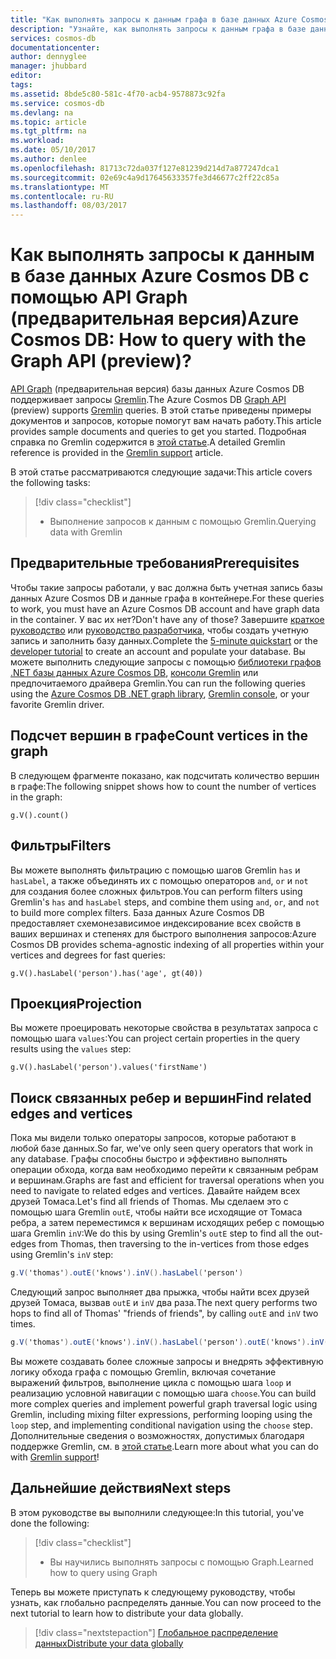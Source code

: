 ```yaml
---
title: "Как выполнять запросы к данным графа в базе данных Azure Cosmos DB | Документация Майкрософт"
description: "Узнайте, как выполнять запросы к данным графа в базе данных Azure Cosmos DB"
services: cosmos-db
documentationcenter: 
author: dennyglee
manager: jhubbard
editor: 
tags: 
ms.assetid: 8bde5c80-581c-4f70-acb4-9578873c92fa
ms.service: cosmos-db
ms.devlang: na
ms.topic: article
ms.tgt_pltfrm: na
ms.workload: 
ms.date: 05/10/2017
ms.author: denlee
ms.openlocfilehash: 81713c72da037f127e81239d214d7a877247dca1
ms.sourcegitcommit: 02e69c4a9d17645633357fe3d46677c2ff22c85a
ms.translationtype: MT
ms.contentlocale: ru-RU
ms.lasthandoff: 08/03/2017
---
```

# <a name="azure-cosmos-db-how-to-query-with-the-graph-api-preview"></a><span data-ttu-id="ac86f-104">Как выполнять запросы к данным в базе данных Azure Cosmos DB с помощью API Graph (предварительная версия)</span><span class="sxs-lookup"><span data-stu-id="ac86f-104">Azure Cosmos DB: How to query with the Graph API (preview)?</span></span>

<span data-ttu-id="ac86f-105">[API Graph](graph-introduction.md) (предварительная версия) базы данных Azure Cosmos DB поддерживает запросы [Gremlin](https://docs.mongodb.com/manual/tutorial/query-documents/).</span><span class="sxs-lookup"><span data-stu-id="ac86f-105">The Azure Cosmos DB [Graph API](graph-introduction.md) (preview) supports [Gremlin](https://docs.mongodb.com/manual/tutorial/query-documents/) queries.</span></span> <span data-ttu-id="ac86f-106">В этой статье приведены примеры документов и запросов, которые помогут вам начать работу.</span><span class="sxs-lookup"><span data-stu-id="ac86f-106">This article provides sample documents and queries to get you started.</span></span> <span data-ttu-id="ac86f-107">Подробная справка по Gremlin содержится в [этой статье](gremlin-support.md).</span><span class="sxs-lookup"><span data-stu-id="ac86f-107">A detailed Gremlin reference is provided in the [Gremlin support](gremlin-support.md) article.</span></span>

<span data-ttu-id="ac86f-108">В этой статье рассматриваются следующие задачи:</span><span class="sxs-lookup"><span data-stu-id="ac86f-108">This article covers the following tasks:</span></span> 

> [!div class="checklist"]
> * <span data-ttu-id="ac86f-109">Выполнение запросов к данным с помощью Gremlin.</span><span class="sxs-lookup"><span data-stu-id="ac86f-109">Querying data with Gremlin</span></span>

## <a name="prerequisites"></a><span data-ttu-id="ac86f-110">Предварительные требования</span><span class="sxs-lookup"><span data-stu-id="ac86f-110">Prerequisites</span></span>

<span data-ttu-id="ac86f-111">Чтобы такие запросы работали, у вас должна быть учетная запись базы данных Azure Cosmos DB и данные графа в контейнере.</span><span class="sxs-lookup"><span data-stu-id="ac86f-111">For these queries to work, you must have an Azure Cosmos DB account and have graph data in the container.</span></span> <span data-ttu-id="ac86f-112">У вас их нет?</span><span class="sxs-lookup"><span data-stu-id="ac86f-112">Don't have any of those?</span></span> <span data-ttu-id="ac86f-113">Завершите [краткое руководство](create-graph-dotnet.md) или [руководство разработчика](tutorial-query-graph.md), чтобы создать учетную запись и заполнить базу данных.</span><span class="sxs-lookup"><span data-stu-id="ac86f-113">Complete the [5-minute quickstart](create-graph-dotnet.md) or the [developer tutorial](tutorial-query-graph.md) to create an account and populate your database.</span></span> <span data-ttu-id="ac86f-114">Вы можете выполнить следующие запросы с помощью [библиотеки графов .NET базы данных Azure Cosmos DB](graph-sdk-dotnet.md), [консоли Gremlin](https://tinkerpop.apache.org/docs/current/reference/#gremlin-console) или предпочитаемого драйвера Gremlin.</span><span class="sxs-lookup"><span data-stu-id="ac86f-114">You can run the following queries using the [Azure Cosmos DB .NET graph library](graph-sdk-dotnet.md), [Gremlin console](https://tinkerpop.apache.org/docs/current/reference/#gremlin-console), or your favorite Gremlin driver.</span></span>

## <a name="count-vertices-in-the-graph"></a><span data-ttu-id="ac86f-115">Подсчет вершин в графе</span><span class="sxs-lookup"><span data-stu-id="ac86f-115">Count vertices in the graph</span></span>

<span data-ttu-id="ac86f-116">В следующем фрагменте показано, как подсчитать количество вершин в графе:</span><span class="sxs-lookup"><span data-stu-id="ac86f-116">The following snippet shows how to count the number of vertices in the graph:</span></span>

```
g.V().count()
```

## <a name="filters"></a><span data-ttu-id="ac86f-117">Фильтры</span><span class="sxs-lookup"><span data-stu-id="ac86f-117">Filters</span></span>

<span data-ttu-id="ac86f-118">Вы можете выполнять фильтрацию с помощью шагов Gremlin `has` и `hasLabel`, а также объединять их с помощью операторов `and`, `or` и `not` для создания более сложных фильтров.</span><span class="sxs-lookup"><span data-stu-id="ac86f-118">You can perform filters using Gremlin's `has` and `hasLabel` steps, and combine them using `and`, `or`, and `not` to build more complex filters.</span></span> <span data-ttu-id="ac86f-119">База данных Azure Cosmos DB предоставляет схемонезависимое индексирование всех свойств в ваших вершинах и степенях для быстрого выполнения запросов:</span><span class="sxs-lookup"><span data-stu-id="ac86f-119">Azure Cosmos DB provides schema-agnostic indexing of all properties within your vertices and degrees for fast queries:</span></span>

```
g.V().hasLabel('person').has('age', gt(40))
```

## <a name="projection"></a><span data-ttu-id="ac86f-120">Проекция</span><span class="sxs-lookup"><span data-stu-id="ac86f-120">Projection</span></span>

<span data-ttu-id="ac86f-121">Вы можете проецировать некоторые свойства в результатах запроса с помощью шага `values`:</span><span class="sxs-lookup"><span data-stu-id="ac86f-121">You can project certain properties in the query results using the `values` step:</span></span>

```
g.V().hasLabel('person').values('firstName')
```

## <a name="find-related-edges-and-vertices"></a><span data-ttu-id="ac86f-122">Поиск связанных ребер и вершин</span><span class="sxs-lookup"><span data-stu-id="ac86f-122">Find related edges and vertices</span></span>

<span data-ttu-id="ac86f-123">Пока мы видели только операторы запросов, которые работают в любой базе данных.</span><span class="sxs-lookup"><span data-stu-id="ac86f-123">So far, we've only seen query operators that work in any database.</span></span> <span data-ttu-id="ac86f-124">Графы способны быстро и эффективно выполнять операции обхода, когда вам необходимо перейти к связанным ребрам и вершинам.</span><span class="sxs-lookup"><span data-stu-id="ac86f-124">Graphs are fast and efficient for traversal operations when you need to navigate to related edges and vertices.</span></span> <span data-ttu-id="ac86f-125">Давайте найдем всех друзей Томаса.</span><span class="sxs-lookup"><span data-stu-id="ac86f-125">Let's find all friends of Thomas.</span></span> <span data-ttu-id="ac86f-126">Мы сделаем это с помощью шага Gremlin `outE`, чтобы найти все исходящие от Томаса ребра, а затем переместимся к вершинам исходящих ребер с помощью шага Gremlin `inV`:</span><span class="sxs-lookup"><span data-stu-id="ac86f-126">We do this by using Gremlin's `outE` step to find all the out-edges from Thomas, then traversing to the in-vertices from those edges using Gremlin's `inV` step:</span></span>

```cs
g.V('thomas').outE('knows').inV().hasLabel('person')
```

<span data-ttu-id="ac86f-127">Следующий запрос выполняет два прыжка, чтобы найти всех друзей друзей Томаса, вызвав `outE` и `inV` два раза.</span><span class="sxs-lookup"><span data-stu-id="ac86f-127">The next query performs two hops to find all of Thomas' "friends of friends", by calling `outE` and `inV` two times.</span></span> 

```cs
g.V('thomas').outE('knows').inV().hasLabel('person').outE('knows').inV().hasLabel('person')
```

<span data-ttu-id="ac86f-128">Вы можете создавать более сложные запросы и внедрять эффективную логику обхода графа с помощью Gremlin, включая сочетание выражений фильтров, выполнение цикла с помощью шага `loop` и реализацию условной навигации с помощью шага `choose`.</span><span class="sxs-lookup"><span data-stu-id="ac86f-128">You can build more complex queries and implement powerful graph traversal logic using Gremlin, including mixing filter expressions, performing looping using the `loop` step, and implementing conditional navigation using the `choose` step.</span></span> <span data-ttu-id="ac86f-129">Дополнительные сведения о возможностях, допустимых благодаря поддержке Gremlin, см. в [этой статье](gremlin-support.md).</span><span class="sxs-lookup"><span data-stu-id="ac86f-129">Learn more about what you can do with [Gremlin support](gremlin-support.md)!</span></span>

## <a name="next-steps"></a><span data-ttu-id="ac86f-130">Дальнейшие действия</span><span class="sxs-lookup"><span data-stu-id="ac86f-130">Next steps</span></span>

<span data-ttu-id="ac86f-131">В этом руководстве вы выполнили следующее:</span><span class="sxs-lookup"><span data-stu-id="ac86f-131">In this tutorial, you've done the following:</span></span>

> [!div class="checklist"]
> * <span data-ttu-id="ac86f-132">Вы научились выполнять запросы с помощью Graph.</span><span class="sxs-lookup"><span data-stu-id="ac86f-132">Learned how to query using Graph</span></span> 

<span data-ttu-id="ac86f-133">Теперь вы можете приступать к следующему руководству, чтобы узнать, как глобально распределять данные.</span><span class="sxs-lookup"><span data-stu-id="ac86f-133">You can now proceed to the next tutorial to learn how to distribute your data globally.</span></span>

> [!div class="nextstepaction"]
> [<span data-ttu-id="ac86f-134">Глобальное распределение данных</span><span class="sxs-lookup"><span data-stu-id="ac86f-134">Distribute your data globally</span></span>](tutorial-global-distribution-documentdb.md)